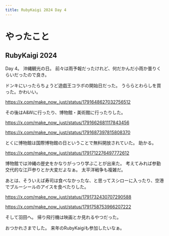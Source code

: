 ```yaml
---
title: RubyKaigi 2024 Day 4
---
```


# やったこと

## RubyKaigi 2024

Day 4。
沖縄観光の日。
前々は雨予報だったけれど、何だかんだ小雨か曇りくらいだったので良き。

ドンキにいったらちょうど遊戯王コラボの開始日だった。
うららとわらしを買った。かわいい。

<https://x.com/make_now_just/status/1791648627032756512>

その後はA&Wに行ったり、博物館・美術館に行ったりした。

<https://x.com/make_now_just/status/1791662681117843456>

<https://x.com/make_now_just/status/1791687397815808370>

とくに博物館は国際博物館の日ということで無料開放されていた。
助かる。

<https://x.com/make_now_just/status/1791712276497772612>

博物館では沖縄の歴史をかなりがっつり学ぶことが出来た。
考えてみれば参勤交代的な江戸参りとか大変だよなぁ。
太平洋戦争も複雑だ。

あとは、そういえば寿司は食べなかったな、と思ってスシローに入ったり、空港でブルーシールのアイスを食べたりした。

<https://x.com/make_now_just/status/1791732430707290588>

<https://x.com/make_now_just/status/1791758753966207222>

そして羽田へ。
帰り飛行機は映画とか見れるやつだった。

おつかれさまでした。
来年のRubyKaigiも参加したいなぁ。
